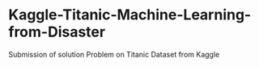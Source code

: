 # Kaggle-Titanic-Machine-Learning-from-Disaster
Submission of solution Problem on Titanic Dataset from Kaggle 
